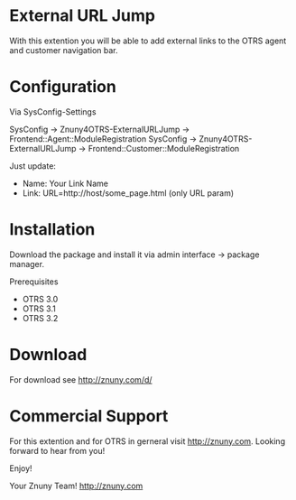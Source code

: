 External URL Jump
=================
With this extention you will be able to add external links to the OTRS agent and customer navigation bar.

Configuration
=============
Via SysConfig-Settings

SysConfig -> Znuny4OTRS-ExternalURLJump -> Frontend::Agent::ModuleRegistration
SysConfig -> Znuny4OTRS-ExternalURLJump -> Frontend::Customer::ModuleRegistration 

Just update:
* Name: Your Link Name
* Link: URL=http://host/some_page.html (only URL param)

Installation
============
Download the package and install it via admin interface -> package manager.

Prerequisites
* OTRS 3.0
* OTRS 3.1
* OTRS 3.2

Download
========
For download see http://znuny.com/d/

Commercial Support
==================
For this extention and for OTRS in gerneral visit http://znuny.com. Looking forward to hear from you!

Enjoy!

 Your Znuny Team!
 http://znuny.com

